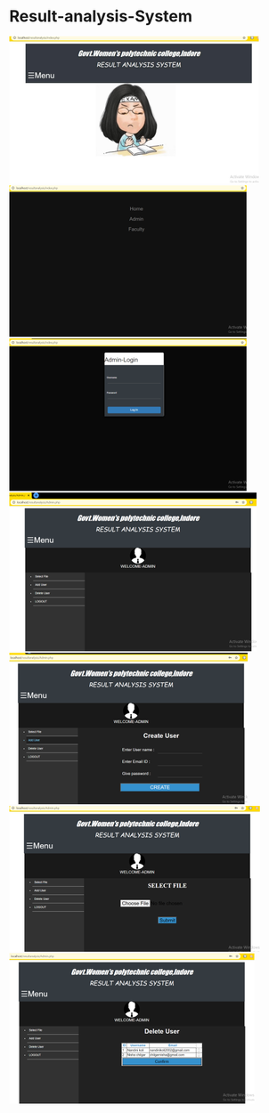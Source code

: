 # Result-analysis-System
<img src ="image/01.png"> 
<img src ="image/1.png"> 
<img src ="image/2.png"> 
<img src ="image/3.png"> 
<img src ="image/4.png"> 
<img src ="image/5.png"> 
<img src ="image/6.png"> 
